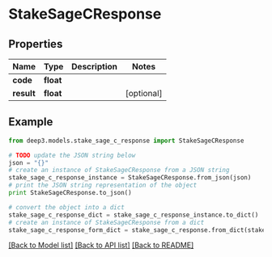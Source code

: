 # StakeSageCResponse


## Properties
Name | Type | Description | Notes
------------ | ------------- | ------------- | -------------
**code** | **float** |  | 
**result** | **float** |  | [optional] 

## Example

```python
from deep3.models.stake_sage_c_response import StakeSageCResponse

# TODO update the JSON string below
json = "{}"
# create an instance of StakeSageCResponse from a JSON string
stake_sage_c_response_instance = StakeSageCResponse.from_json(json)
# print the JSON string representation of the object
print StakeSageCResponse.to_json()

# convert the object into a dict
stake_sage_c_response_dict = stake_sage_c_response_instance.to_dict()
# create an instance of StakeSageCResponse from a dict
stake_sage_c_response_form_dict = stake_sage_c_response.from_dict(stake_sage_c_response_dict)
```
[[Back to Model list]](../README.md#documentation-for-models) [[Back to API list]](../README.md#documentation-for-api-endpoints) [[Back to README]](../README.md)


